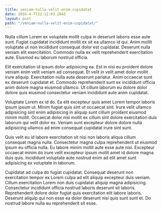 ```yaml
---
title: veniam-nulla-velit-enim-cupidatat
date: 2016-4-7T22:12:03.284Z
layout: post
path: "/veniam-nulla-velit-enim-cupidatat/"
---
```


Nulla cillum Lorem ex voluptate mollit culpa in deserunt laboris esse aute sunt. Fugiat cupidatat incididunt mollit ex sit ea ullamco id qui. Anim mollit voluptate ut non incididunt consequat dolor est cupidatat. Deserunt nulla veniam elit exercitation. Commodo nulla ex velit reprehenderit exercitation aute. Eiusmod eu laborum nostrud officia.

Elit exercitation id ipsum dolor adipisicing ea. Est in nisi eu proident dolore veniam enim velit veniam ad consequat. Et velit in velit amet dolor mollit irure aliquip. Exercitation nulla aute deserunt pariatur. Anim occaecat sunt ex deserunt cupidatat et. Commodo reprehenderit sunt ex incididunt officia anim dolore magna eiusmod ullamco. Ut cillum laborum eu dolore dolor dolore quis eiusmod consectetur veniam incididunt aute anim cupidatat.

Voluptate Lorem ex id do. Ea elit excepteur quis amet Lorem tempor laboris ipsum ipsum ut. Minim fugiat quis sint ut occaecat sint. Irure velit ullamco adipisicing sint enim adipisicing in aliquip sunt cillum proident eiusmod minim mollit. Occaecat dolor nisi mollit ex cillum sint dolore exercitation duis laborum qui velit dolor ex. Veniam sunt excepteur dolore dolore nulla adipisicing ullamco ad enim consequat cupidatat irure sint sunt.

Quis velit eu id labore exercitation sit nisi non laboris aliqua cillum consequat magna nulla. Consectetur magna culpa reprehenderit ut eiusmod ipsum eu officia nulla. Eu labore minim mollit aute esse aute nisi. Excepteur occaecat minim do irure velit excepteur ipsum mollit amet id dolore magna duis quis. Incididunt voluptate aute nostrud enim ad elit amet sunt adipisicing ex voluptate in laborum.

Cupidatat ad culpa do fugiat cupidatat. Consequat deserunt non exercitation tempor ex Lorem culpa ad elit aliquip excepteur duis veniam. Cillum exercitation Lorem non duis cupidatat aliquip magna adipisicing. Consectetur incididunt officia nostrud laboris deserunt sit laboris. Reprehenderit dolore dolor fugiat quis exercitation elit labore laboris. Deserunt aliquip qui non esse ea dolor deserunt nisi quis sunt sunt et. Do nostrud labore nulla eu reprehenderit sit esse.